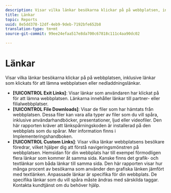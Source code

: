```yaml
---
description: Visar vilka länkar besökarna klickar på på webbplatsen, inklusive länkar som klickats för att lämna webbplatsen eller nedladdningslänkar.
title: Länkar
topic: Reports
uuid: 8e5dd378-12df-4eb9-9deb-7192bfe652b8
translation-type: tm+mt
source-git-commit: 99ee24efaa517e8da700c67818c111c4aa90dc02

---
```



# Länkar

Visar vilka länkar besökarna klickar på på webbplatsen, inklusive länkar som klickats för att lämna webbplatsen eller nedladdningslänkar.

* **[!UICONTROL Exit Links]**: Visar länkar som användaren har klickat på för att lämna webbplatsen. Länkarna innehåller länkar till partner- eller filialwebbplatser.
* **[!UICONTROL File Downloads]**: Visar de filer som har hämtats från webbplatsen. Dessa filer kan vara alla typer av filer som du vill spåra, inklusive användarhandböcker, presentationer, ljud eller videofiler. Den här rapporten kräver att länkspårningskoden är installerad på den webbplats som du spårar. Mer information finns i Implementeringshandboken.
* **[!UICONTROL Custom Links]**: Visar vilka länkar webbplatsens besökare föredrar, vilket hjälper dig att förstå navigeringsmönstren på webbplatsen. Hemsidan för din webbplats har till exempel förmodligen flera länkar som kommer åt samma sida. Kanske finns det grafik- och textlänkar som båda länkar till samma sida. Den här rapporten visar hur många procent av besökarna som använder den grafiska länken jämfört med textlänken. Anpassade länkar är specifika för din webbplats. De specifika länkar som du vill spåra måste ändras med särskilda taggar. Kontakta kundtjänst om du behöver hjälp.

